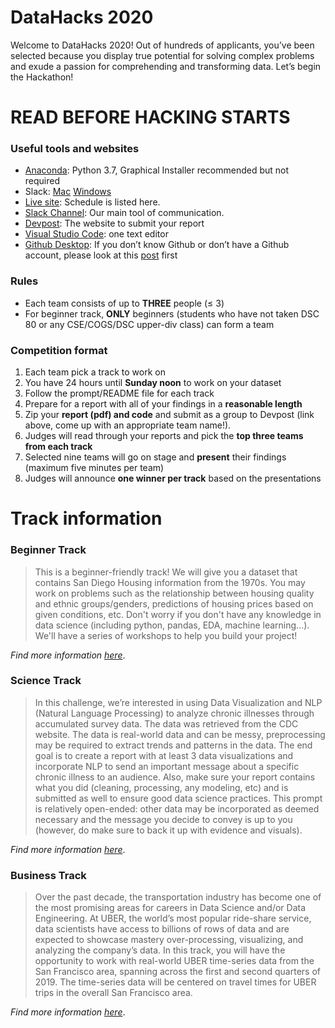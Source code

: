 # DataHacks 2020
Welcome to DataHacks 2020! Out of hundreds of applicants, you’ve been selected because you display true potential for solving complex problems and exude a passion for comprehending and transforming data. Let’s begin the Hackathon!

# READ BEFORE HACKING STARTS
### Useful tools and websites
- [Anaconda](https://www.anaconda.com/distribution/?gclid=EAIaIQobChMI3Mj06rav5wIVwRd9Ch20mw4zEAAYASAAEgLRDvD_BwE#download-section): Python 3.7, Graphical Installer recommended but not required
- Slack: [Mac](https://slack.com/downloads/mac) [Windows](https://slack.com/downloads/windows)
- [Live site](http://datahacks.tech/live.html): Schedule is listed here.
- [Slack Channel](https://join.slack.com/t/datahacks2020/shared_invite/enQtOTMyNDM3MzQ2NzU5LWYyZjc2NTgxOGFlNjUyYTBjNjk3OWFiOWY3YTYwYTk1OThkYTYwNDY1ZmI2ZWQxM2MxYjZiNWE3YTg5NWVhNDI): Our main tool of communication.
- [Devpost](https://datahacks.devpost.com/?preview_token=QQWbaYzAyjvDGT0g95624H8gHoHq518QC3HIU2zDEKM%3D): The website to submit your report
- [Visual Studio Code](https://code.visualstudio.com/download): one text editor
- [Github Desktop](https://desktop.github.com/): If you don’t know Github or don’t have a Github account, please look at this [post](https://product.hubspot.com/blog/git-and-github-tutorial-for-beginners) first
### Rules
* Each team consists of up to **THREE** people (≤ 3)
* For beginner track, **ONLY** beginners (students who have not taken DSC 80 or any CSE/COGS/DSC upper-div class) can form a team
### Competition format
1. Each team pick a track to work on
2. You have 24 hours until **Sunday noon** to work on your dataset
3. Follow the prompt/README file for each track
4. Prepare for a report with all of your findings in a **reasonable length**
5. Zip your **report (pdf) and code** and submit as a group to Devpost (link above, come up with an appropriate team name!).
6. Judges will read through your reports and pick the **top three teams from each track** 
7. Selected nine teams will go on stage and **present** their findings (maximum five minutes per team)
8. Judges will announce **one winner per track** based on the presentations

# Track information
### Beginner Track
> This is a beginner-friendly track! We will give you a dataset that contains San Diego Housing information from the 1970s. You may work on problems such as the relationship between housing quality and ethnic groups/genders, predictions of housing prices based on given conditions, etc. Don't worry if you don't have any knowledge in data science (including python, pandas, EDA, machine learning...). We'll have a series of workshops to help you build your project!

*Find more information [here](./Dataset/README.md)*.
### Science Track
> In this challenge, we’re interested in using Data Visualization and NLP (Natural Language Processing) to analyze chronic illnesses through accumulated survey data. The data was retrieved from the CDC website. The data is real-world data and can be messy, preprocessing may be required to extract trends and patterns in the data. The end goal is to create a report with at least 3 data visualizations and incorporate NLP to send an important message about a specific chronic illness to an audience. Also, make sure your report contains what you did (cleaning, processing, any modeling, etc) and is submitted as well to ensure good data science practices. This prompt is relatively open-ended: other data may be incorporated as deemed necessary and the message you decide to convey is up to you (however, do make sure to back it up with evidence and visuals).

*Find more information [here](./Dataset/README.md)*.
### Business Track
> Over the past decade, the transportation industry has become one of the most promising areas for careers in Data Science and/or Data Engineering. At UBER, the world’s most popular ride-share service, data scientists have access to billions of rows of data and are expected to showcase mastery over-processing, visualizing, and analyzing the company’s data. In this track, you will have the opportunity to work with real-world UBER time-series data from the San Francisco area, spanning across the first and second quarters of 2019. The time-series data will be centered on travel times for UBER trips in the overall San Francisco area.

*Find more information [here](./Dataset/README.md)*.
